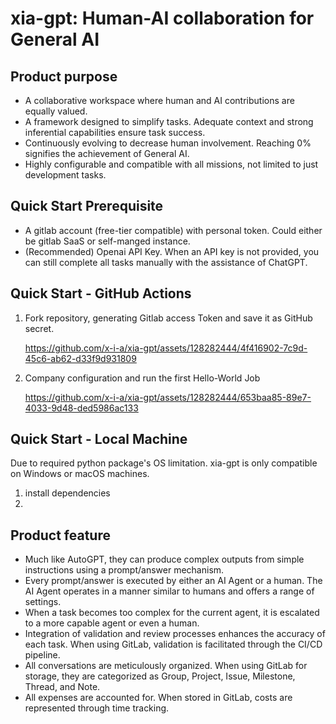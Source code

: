 # xia-gpt: Human-AI collaboration for General AI
## Product purpose
* A collaborative workspace where human and AI contributions are equally valued.
* A framework designed to simplify tasks. Adequate context and strong inferential capabilities ensure task success.
* Continuously evolving to decrease human involvement. Reaching 0% signifies the achievement of General AI.
* Highly configurable and compatible with all missions, not limited to just development tasks.

## Quick Start Prerequisite
* A gitlab account (free-tier compatible) with personal token. Could either be gitlab SaaS or self-manged instance.
* (Recommended) Openai API Key. When an API key is not provided, you can still complete all tasks manually with the assistance of ChatGPT.


## Quick Start - GitHub Actions
1. Fork repository, generating Gitlab access Token and save it as GitHub secret.

    https://github.com/x-i-a/xia-gpt/assets/128282444/4f416902-7c9d-45c6-ab62-d33f9d931809

2. Company configuration and run the first Hello-World Job

    https://github.com/x-i-a/xia-gpt/assets/128282444/653baa85-89e7-4033-9d48-ded5986ac133



## Quick Start - Local Machine
Due to required python package's OS limitation. xia-gpt is only compatible on Windows or macOS machines.
1. install dependencies
2. 

## Product feature
* Much like AutoGPT, they can produce complex outputs from simple instructions using a prompt/answer mechanism.
* Every prompt/answer is executed by either an AI Agent or a human. The AI Agent operates in a manner similar to humans and offers a range of settings.
* When a task becomes too complex for the current agent, it is escalated to a more capable agent or even a human.
* Integration of validation and review processes enhances the accuracy of each task. When using GitLab, validation is facilitated through the CI/CD pipeline.
* All conversations are meticulously organized. When using GitLab for storage, they are categorized as Group, Project, Issue, Milestone, Thread, and Note.
* All expenses are accounted for. When stored in GitLab, costs are represented through time tracking.
